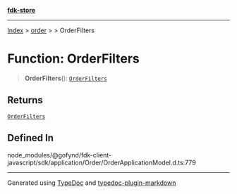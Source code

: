 [**fdk-store**](../../../README.md)
***

[Index](../../../API.md) > [order](../../README.md) > [<internal>](../README.md) > OrderFilters

# Function: OrderFilters

> **OrderFilters**(): [`OrderFilters`](../type-aliases/type-alias.OrderFilters.md)

## Returns

[`OrderFilters`](../type-aliases/type-alias.OrderFilters.md)

## Defined In

node\_modules/@gofynd/fdk-client-javascript/sdk/application/Order/OrderApplicationModel.d.ts:779

***
Generated using [TypeDoc](https://typedoc.org/) and [typedoc-plugin-markdown](https://www.npmjs.com/package/typedoc-plugin-markdown)
